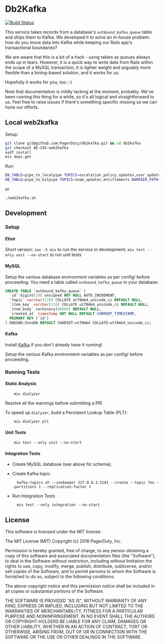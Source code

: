 # Db2Kafka

[![Build Status](https://travis-ci.org/PagerDuty/db2kafka.svg?branch=master)](https://travis-ci.org/PagerDuty/db2kafka)

This service takes records from a database's `outbound_kafka_queue` table and
ships them to Kafka. We developed it to solve an in-house problem: how do you
move data into Kafka while keeping our Rails app's transactional boundaries?

We are aware that this is a bit of a hack - using tables as queues always ends
up in tears. However, it is a quick way to write data from Rails within the
scope of a MySQL transaction, it is lighter weight and arguably more flexible
than a binlog-based solution, and it works for us.

Hopefully it works for you, too ;-)

Note that documentation is mildly lacking at the moment, probably. We've been running
this thing for a while, so it's all logical and straightforward to us. Feel free to raise
issues if there's something specific missing so we can hone our efforts.


## Local web2kafka

Setup:
```sh
git clone git@github.com:PagerDuty/db2kafka.git && cd db2kafka
git checkout AE-245-web2kafka
asdf install
mix deps.get
```
Run:
```sh
DB_TABLE=pipe_to_localpipe TOPICS=escalation_policy_updates,user_updates,permissions,team_hierarchy BARRIER_PATH=/db2kafka_failover_barrier_localpipe iex -S mix &
DB_TABLE=pipe_to_bitpipe TOPICS=team_updates,entitlements BARRIER_PATH=/db2kafka_failover_barrier_bitpipe  iex -S mix &
```
or
```sh
./web2kafka.sh
```

## Development

### Setup

#### Elixir

Short version: `iex -S mix` to run the service in development; `mix test --only unit --no-start` to run unit tests


#### MySQL

Setup the various database environment variables as per config/ before proceeding. You need a table called `outbound_kafka_queue` in your database:

```sql
CREATE TABLE `outbound_kafka_queue` (
  `id` bigint(20) unsigned NOT NULL AUTO_INCREMENT,
  `topic` varchar(128) COLLATE utf8mb4_unicode_ci DEFAULT NULL,
  `item_key` varchar(128) COLLATE utf8mb4_unicode_ci DEFAULT NULL,
  `item_body` varbinary(60000) DEFAULT NULL,
  `created_at` timestamp NOT NULL DEFAULT CURRENT_TIMESTAMP,
  PRIMARY KEY (`id`)
) ENGINE=InnoDB DEFAULT CHARSET=utf8mb4 COLLATE=utf8mb4_unicode_ci;
```

#### Kafka

Install [Kafka](http://kafka.apache.org/) if you don't already have it running!

Setup the various Kafka environment variables as per config/ before proceeding.

### Running Tests

#### Static Analysis

        mix dialyzer

Resolve all the warnings before submitting a PR!

To speed up `dialyzer`, build a Persistent Lookup Table (PLT):

        mix dialyzer.plt

#### Unit Tests

        mix test --only unit --no-start

#### Integration Tests

- Create MySQL database (see above for schema);

- Create Kafka topic:

        kafka-topics.sh --zookeeper 127.0.0.1:2181 --create --topic foo --partitions 1 --replication-factor 1


- Run Integration Tests

        mix test --only integration --no-start

## License

This software is licensed under the MIT license:

The MIT License (MIT)
Copyright (c) 2016 PagerDuty, Inc.

Permission is hereby granted, free of charge, to any person obtaining a copy of this software and associated documentation files (the "Software"), to deal in the Software without restriction, including without limitation the rights to use, copy, modify, merge, publish, distribute, sublicense, and/or sell copies of the Software, and to permit persons to whom the Software is furnished to do so, subject to the following conditions:

The above copyright notice and this permission notice shall be included in all copies or substantial portions of the Software.

THE SOFTWARE IS PROVIDED "AS IS", WITHOUT WARRANTY OF ANY KIND, EXPRESS OR IMPLIED, INCLUDING BUT NOT LIMITED TO THE WARRANTIES OF MERCHANTABILITY, FITNESS FOR A PARTICULAR PURPOSE AND NONINFRINGEMENT. IN NO EVENT SHALL THE AUTHORS OR COPYRIGHT HOLDERS BE LIABLE FOR ANY CLAIM, DAMAGES OR OTHER LIABILITY, WHETHER IN AN ACTION OF CONTRACT, TORT OR OTHERWISE, ARISING FROM, OUT OF OR IN CONNECTION WITH THE SOFTWARE OR THE USE OR OTHER DEALINGS IN THE SOFTWARE.
